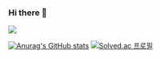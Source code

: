 ### Hi there 👋

<!--
**minstaar/minstaar** is a ✨ _special_ ✨ repository because its `README.md` (this file) appears on your GitHub profile.

Here are some ideas to get you started:

- 🔭 I’m currently working on ...
- 🌱 I’m currently learning ...
- 👯 I’m looking to collaborate on ...
- 🤔 I’m looking for help with ...
- 💬 Ask me about ...
- 📫 How to reach me: ...
- 😄 Pronouns: ...
- ⚡ Fun fact: ...
-->

<a href="버튼을 눌렀을 때 이동할 링크" target="_blank"><img src="https://img.shields.io/badge/뱃지레이블-배경색?style=뱃지모양&logo=로고&logoColor=로고색상"/></a>

[![Anurag's GitHub stats](https://github-readme-stats.vercel.app/api?username=minstaar)](https://github.com/anuraghazra/github-readme-stats&icons=true&theme=vue)
[![Solved.ac
프로필](http://mazassumnida.wtf/api/v2/generate_badge?boj=minstar)](https://solved.ac/minstar)
